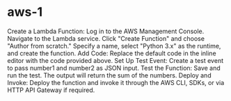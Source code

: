 # aws-1
Create a Lambda Function:
Log in to the AWS Management Console.
Navigate to the Lambda service.
Click "Create Function" and choose "Author from scratch."
Specify a name, select "Python 3.x" as the runtime, and create the function.
Add Code:
Replace the default code in the inline editor with the code provided above.
Set Up Test Event:
Create a test event to pass number1 and number2 as JSON input.
Test the Function:
Save and run the test. The output will return the sum of the numbers.
Deploy and Invoke:
Deploy the function and invoke it through the AWS CLI, SDKs, or via HTTP API Gateway if required.
